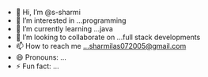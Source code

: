 - 👋 Hi, I’m @s-sharmi
- 👀 I’m interested in ...programming
- 🌱 I’m currently learning ...java
- 💞️ I’m looking to collaborate on ...full stack developments
- 📫 How to reach me ...sharmilas072005@gmail.com
- 😄 Pronouns: ...
- ⚡ Fun fact: ...

<!---
s-sharmi/s-sharmi is a ✨ special ✨ repository because its `README.md` (this file) appears on your GitHub profile.
You can click the Preview link to take a look at your changes.
--->
